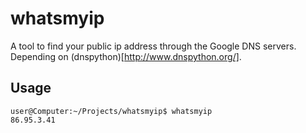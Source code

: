 # whatsmyip

A tool to find your public ip address through the Google DNS servers.
Depending on (dnspython)[http://www.dnspython.org/].

## Usage

```
user@Computer:~/Projects/whatsmyip$ whatsmyip
86.95.3.41
```
